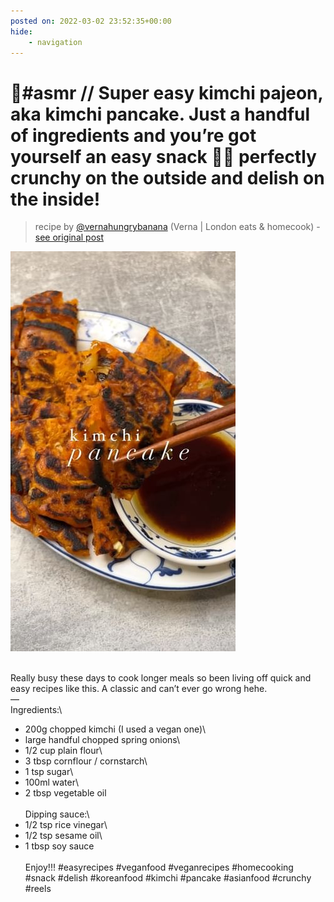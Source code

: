 ```yaml
---
posted on: 2022-03-02 23:52:35+00:00
hide:
    - navigation
---
```


# 📍#asmr // Super easy kimchi pajeon, aka kimchi pancake. Just a handful of ingredients and you’re got yourself an easy snack ✌🏼 perfectly crunchy on the outside and delish on the inside!  

> recipe by [@vernahungrybanana](https://www.instagram.com/vernahungrybanana/) 
(Verna | London eats & homecook) - [see original post](https://instagram.com/p/CantDI4I372)

![](../img/vernahungrybanana_02-03-2022_2303.png)

\
Really busy these days to cook longer meals so been living off quick and easy recipes like this. A classic and can’t ever go wrong hehe.\
—\
Ingredients:\
- 200g chopped kimchi (I used a vegan one)\
- large handful chopped spring onions\
- 1/2 cup plain flour\
- 3 tbsp cornflour / cornstarch\
- 1 tsp sugar\
- 100ml water\
- 2 tbsp vegetable oil\
\
Dipping sauce:\
- 1/2 tsp rice vinegar\
- 1/2 tsp sesame oil\
- 1 tbsp soy sauce\
\
Enjoy!!! \#easyrecipes \#veganfood \#veganrecipes \#homecooking \#snack \#delish \#koreanfood \#kimchi \#pancake \#asianfood \#crunchy \#reels 
